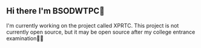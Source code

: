 ## Hi there I'm BSODWTPC🤤
I'm currently working on the project called XPRTC. 
This project is not currently open source, but it may be open source after my college entrance examination🧐🧐

<!--
**PULLUP114514/PULLUP114514** is a ✨ _special_ ✨ repository because its `README.md` (this file) appears on your GitHub profile.

Here are some ideas to get you started:

- 🔭 I’m currently working on ...
- 🌱 I’m currently learning ...
- 👯 I’m looking to collaborate on ...
- 🤔 I’m looking for help with ...
- 💬 Ask me about ...
- 📫 How to reach me: ...
- 😄 Pronouns: ...
- ⚡ Fun fact: ...
-->
